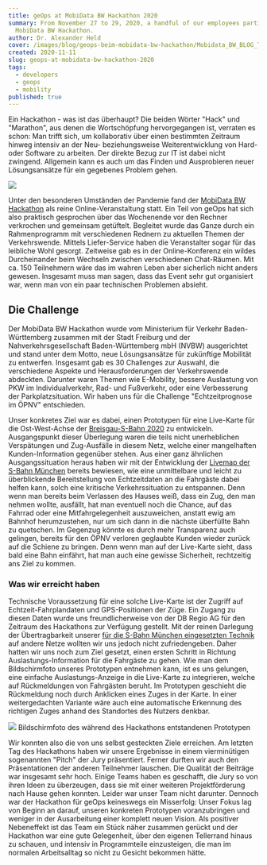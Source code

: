 ```yaml
---
title: geOps at MobiData BW Hackathon 2020
summary: From November 27 to 29, 2020, a handful of our employees participated in the
  MobiData BW Hackathon.
author: Dr. Alexander Held
cover: /images/blog/geops-beim-mobidata-bw-hackathon/Mobidata_BW_BLOG_Thumbnail.png
created: 2020-11-11
slug: geops-at-mobidata-bw-hackathon-2020
tags:
  - developers
  - geops
  - mobility
published: true
---
```

Ein Hackathon - was ist das überhaupt? Die beiden Wörter "Hack" und "Marathon", aus denen die Wortschöpfung hervorgegangen ist, verraten es schon: Man trifft sich, um kollaborativ über einen bestimmten Zeitraum hinweg intensiv an der Neu- beziehungsweise Weiterentwicklung von Hard- oder Software zu arbeiten. Der direkte Bezug zur IT ist dabei nicht zwingend. Allgemein kann es auch um das Finden und Ausprobieren neuer Lösungsansätze für ein gegebenes Problem gehen.

![](/images/blog/geops-beim-mobidata-bw-hackathon/computer_0.jpg)

Unter den besonderen Umständen der Pandemie fand der [MobiData BW Hackathon](https://vm.baden-wuerttemberg.de/de/politik-zukunft/zukunftskonzepte/mobidata-bw-hackathon/) als reine Online-Veranstaltung statt. Ein Teil von geOps hat sich also praktisch gesprochen über das Wochenende vor den Rechner verkrochen und gemeinsam getüftelt. Begleitet wurde das Ganze durch ein Rahmenprogramm mit verschiedenen Rednern zu aktuellen Themen der Verkehrswende. Mittels Liefer-Service haben die Veranstalter sogar für das leibliche Wohl gesorgt. Zeitweise gab es in der Online-Konferenz ein wildes Durcheinander beim Wechseln zwischen verschiedenen Chat-Räumen. Mit ca. 150 Teilnehmern wäre das im wahren Leben aber sicherlich nicht anders gewesen. Insgesamt muss man sagen, dass das Event sehr gut organisiert war, wenn man von ein paar technischen Problemen absieht.

## Die Challenge

Der MobiData BW Hackathon wurde vom Ministerium für Verkehr Baden-Württemberg zusammen mit der Stadt Freiburg und der Nahverkehrsgesellschaft Baden-Württemberg mbH (NVBW) ausgerichtet und stand unter dem Motto, neue Lösungsansätze für zukünftige Mobilität zu entwerfen. Insgesamt gab es 30 Challenges zur Auswahl, die verschiedene Aspekte und Herausforderungen der Verkehrswende abdeckten. Darunter waren Themen wie E-Mobility, bessere Auslastung von PKW im Individualverkehr, Rad- und Fußverkehr, oder eine Verbesserung der Parkplatzsituation. Wir haben uns für die Challenge "Echtzeitprognose im ÖPNV" entschieden.

Unser konkretes Ziel war es dabei, einen Prototypen für eine Live-Karte für die Ost-West-Achse der [Breisgau-S-Bahn 2020](https://de.wikipedia.org/wiki/Breisgau-S-Bahn_2020) zu entwickeln. Ausgangspunkt dieser Überlegung waren die teils nicht unerheblichen Verspätungen und Zug-Ausfälle in diesem Netz, welche einer mangelhaften Kunden-Information gegenüber stehen. Aus einer ganz ähnlichen Ausgangssituation heraus haben wir mit der Entwicklung der [Livemap der S-Bahn München](https://www.s-bahn-muenchen.de/s_muenchen/view/fahrplan/live-map.shtml) bereits bewiesen, wie eine unmittelbare und leicht zu überblickende Bereitstellung von Echtzeitdaten an die Fahrgäste dabei helfen kann, solch eine kritische Verkehrssituation zu entspannen. Denn wenn man bereits beim Verlassen des Hauses weiß, dass ein Zug, den man nehmen wollte, ausfällt, hat man eventuell noch die Chance, auf das Fahrrad oder eine Mitfahrgelegenheit auszuweichen, anstatt ewig am Bahnhof herumzustehen, nur um sich dann in die nächste überfüllte Bahn zu quetschen. Im Gegenzug könnte es durch mehr Transparenz auch gelingen, bereits für den ÖPNV verloren geglaubte Kunden wieder zurück auf die Schiene zu bringen. Denn wenn man auf der Live-Karte sieht, dass bald eine Bahn einfährt, hat man auch eine gewisse Sicherheit, rechtzeitig ans Ziel zu kommen.

### Was wir erreicht haben

Technische Voraussetzung für eine solche Live-Karte ist der Zugriff auf Echtzeit-Fahrplandaten und GPS-Positionen der Züge. Ein Zugang zu diesen Daten wurde uns freundlicherweise von der DB Regio AG für den Zeitraum des Hackathons zur Verfügung gestellt. Mit der reinen Darlegung der Übertragbarkeit unserer [für die S-Bahn München eingesetzten Technik](https://geops.de/sbahnm-live) auf andere Netze wollten wir uns jedoch nicht zufriedengeben. Daher hatten wir uns noch zum Ziel gesetzt, einen ersten Schritt in Richtung Auslastungs-Information für die Fahrgäste zu gehen. Wie man dem Bildschirmfoto unseres Prototypen entnehmen kann, ist es uns gelungen, eine einfache Auslastungs-Anzeige in die Live-Karte zu integrieren, welche auf Rückmeldungen von Fahrgästen beruht. Im Prototypen geschieht die Rückmeldung noch durch Anklicken eines Zuges in der Karte. In einer weitergedachten Variante wäre auch eine automatische Erkennung des richtigen Zuges anhand des Standortes des Nutzers denkbar.

![](/images/blog/geops-beim-mobidata-bw-hackathon/screenshot2.png) Bildschirmfoto des während des Hackathons entstandenen Prototypen

Wir konnten also die von uns selbst gesteckten Ziele erreichen. Am letzten Tag des Hackathons haben wir unsere Ergebnisse in einem vierminütigen sogenannten "Pitch" der Jury präsentiert. Ferner durften wir auch den Präsentationen der anderen Teilnehmer lauschen. Die Qualität der Beiträge war insgesamt sehr hoch. Einige Teams haben es geschafft, die Jury so von ihren Ideen zu überzeugen, dass sie mit einer weiteren Projektförderung nach Hause gehen konnten. Leider war unser Team nicht darunter. Dennoch war der Hackathon für geOps keineswegs ein Misserfolg: Unser Fokus lag von Beginn an darauf, unseren konkreten Prototypen voranzubringen und weniger in der Ausarbeitung einer komplett neuen Vision. Als positiver Nebeneffekt ist das Team ein Stück näher zusammen gerückt und der Hackathon war eine gute Gelegenheit, über den eigenen Tellerrand hinaus zu schauen, und intensiv in Programmteile einzusteigen, die man im normalen Arbeitsalltag so nicht zu Gesicht bekommen hätte.